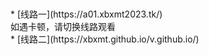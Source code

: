 <br>
<br>
* [线路一](https://a01.xbxmt2023.tk/) 　
<br>
如遇卡顿，请切换线路观看
<br>
* [线路二](https://xbxmt.github.io/v.github.io/) 　

